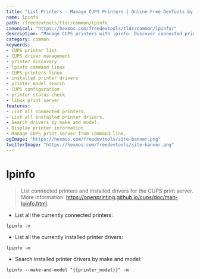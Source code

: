 ```yaml
---
title: "List Printers - Manage CUPS Printers | Online Free DevTools by Hexmos"
name: lpinfo
path: /freedevtools/tldr/common/lpinfo
canonical: "https://hexmos.com/freedevtools/tldr/common/lpinfo/"
description: "Manage CUPS printers with lpinfo. Discover connected printers and available drivers. Find printer information quickly. Free online tool, no registration required."
category: common
keywords:
- CUPS printer list
- CUPS driver management
- printer discovery
- lpinfo command linux
- CUPS printers linux
- installed printer drivers
- printer model search
- CUPS configuration
- printer status check
- linux print server
features:
- List all connected printers.
- List all installed printer drivers.
- Search drivers by make and model.
- Display printer information.
- Manage CUPS print server from command line.
ogImage: "https://hexmos.com/freedevtools/site-banner.png"
twitterImage: "https://hexmos.com/freedevtools/site-banner.png"
---
```


# lpinfo

> List connected printers and installed drivers for the CUPS print server.
> More information: <https://openprinting.github.io/cups/doc/man-lpinfo.html>.

- List all the currently connected printers:

`lpinfo -v`

- List all the currently installed printer drivers:

`lpinfo -m`

- Search installed printer drivers by make and model:

`lpinfo --make-and-model "{{printer_model}}" -m`
